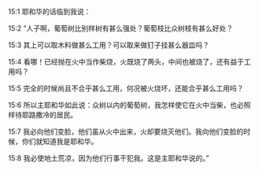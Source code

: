 <a id="1"></a>15:1  耶和华的话临到我说：  

<a id="2"></a>15:2  “人子啊，葡萄树比别样树有甚么强处？葡萄枝比众树枝有甚么好处？  

<a id="3"></a>15:3  其上可以取木料做甚么工用？可以取来做钉子挂甚么器皿吗？　  

<a id="4"></a>15:4  看哪！已经抛在火中当作柴烧，火既烧了两头，中间也被烧了，还有益于工用吗？  

<a id="5"></a>15:5  完全的时候尚且不合乎甚么工用，何况被火烧坏，还能合乎甚么工用吗？  

<a id="6"></a>15:6  所以主耶和华如此说：众树以内的葡萄树，我怎样使它在火中当柴，也必照样待耶路撒冷的居民。  

<a id="7"></a>15:7  我必向他们变脸，他们虽从火中出来，火却要烧灭他们。我向他们变脸的时候，你们就知道我是耶和华。  

<a id="8"></a>15:8  我必使地土荒凉，因为他们行事干犯我。这是主耶和华说的。”  
